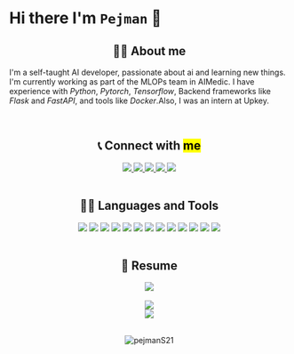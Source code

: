 # Hi there I'm `Pejman` 👋


<h2 align='center'> 🙋‍♂️ About me </h2>

I'm a self-taught AI developer, passionate about ai and learning new things. I'm currently working as part of the MLOPs team in AIMedic. I have experience with *Python*, *Pytorch*, *Tensorflow*, Backend frameworks like *Flask* and *FastAPI*, and tools like *Docker*.Also, I was an intern at Upkey.

<br/>

<center>

<!-- ## Connect with `me` -->
<h2 align='center'> 📞 Connect with <mark>me<mark></h2>

<div align='center'>
    <a href='mailto:pezhmansamadi21@gmail.com'>
        <img src='https://img.shields.io/badge/-pezhmansamadi21@gmail.com-c14438?logo=gmail&logoColor=white&style=for-the-badge'>
    </a>
    <a href='https://www.linkedin.com/in/pejman-samadi/'>
        <img src='https://img.shields.io/badge/-pejman%20samadi-0A66C2?logo=linkedin&logoColor=white&style=for-the-badge'>
    </a>
    <a href='https://join.skype.com/invite/H6omzhQ8fnRI'>
        <img src='https://img.shields.io/badge/-pejman%20samadi-00AFF0?logo=skype&logoColor=white&style=for-the-badge'>
    </a>
    <a href='https://t.me/pejmanS21'>
        <img src='https://img.shields.io/badge/-pejman-333333?logo=telegram&logoColor=white&style=for-the-badge'>
    </a>
    <a href='https://www.kaggle.com/pezhmansamadi'>
        <img src='https://img.shields.io/badge/-Pejmans21-20BEFF?logo=kaggle&logoColor=white&style=for-the-badge'>
    </a>
</div>
</br>


<!-- ## Languages and Tools -->
<h2 align='center'> 👨‍💻 Languages and Tools</h2>
<!-- Technologies -->
<div align='center'>
    <img src='https://img.shields.io/badge/-Python-333333?logo=python&style=for-the-badge'>
    <img src='https://img.shields.io/badge/-PyTorch-333333?logo=pytorch&logoColor=&style=for-the-badge'>
    <img src='https://img.shields.io/badge/-tensorflow-333333?logo=tensorflow&style=for-the-badge'>
    <img src='https://img.shields.io/badge/-Numpy-333333?logo=numpy&logoColor=yellow&style=for-the-badge'>
    <img src='https://img.shields.io/badge/-opencv-333333?logo=opencv&logoColor=0FF25E&style=for-the-badge'>
    <img src='https://img.shields.io/badge/-pandas-333333?logo=pandas&logoColor=purple&style=for-the-badge'>
    <img src='https://img.shields.io/badge/-docker-333333?logo=docker&logoColor&style=for-the-badge'>
    <img src='https://img.shields.io/badge/-nginx-333333?logo=nginx&logoColor=0FF25E&style=for-the-badge'>
    <img src='https://img.shields.io/badge/-git-333333?logo=git&logoColor&style=for-the-badge'>
    <img src='https://img.shields.io/badge/-mongodb-333333?logo=mongodb&logoColor&style=for-the-badge'>
    <img src='https://img.shields.io/badge/-flask-333333?logo=flask&logoColor&style=for-the-badge'>
    <img src='https://img.shields.io/badge/-fastapi-333333?logo=fastapi&logoColor&style=for-the-badge'>
    <img src='https://img.shields.io/badge/-html-333333?logo=html5&logoColor&style=for-the-badge'>
    
</div>
<br/>

<!-- Resume -->
<h2 align='center'> 📄 Resume</h2>
<div align='center'>
    <a href='https://drive.google.com/file/d/1EKR1PmYFN0NjtMzZANSTAxomKHA5WQ82/view?usp=sharing'>
        <img src='https://img.shields.io/badge/-Pejman--Resume-06403A?logo=googledrive&logoColor=0FF25E&style=for-the-badge'>
    </a>
</div>

<br/>

<div align='center'>
    <a href='https://github.com/pejmanS21'>
        <img src='https://github-readme-stats.vercel.app/api?username=pejmanS21&theme=gruvbox&show_icons=true'></br>
        <img src='https://github-readme-stats.vercel.app/api/top-langs/?username=pejmanS21&hide=jupyter%20notebook&theme=gruvbox&langs_count=10&layout=compact'></br>
    </a>
</div>
<br>

<p align="center"> <img src="https://komarev.com/ghpvc/?username=pejmanS21" alt="pejmanS21"/> </p>
